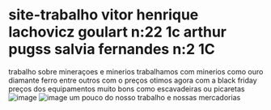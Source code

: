 # site-trabalho vitor henrique lachovicz goulart n:22 1c arthur pugss salvia fernandes n:2 1C
trabalho sobre mineraçoes e minerios 
trabalhamos com minerios como ouro diamante ferro entre outros 
com o preços otimos agora com a black friday
preços dos equipamentos muito bons como escavadeiras ou picaretas
![image](https://github.com/vvgou/site-trabalho/assets/150357224/b00531f7-24fa-4c85-81d8-5fcab40d77cc)
![image](https://github.com/vvgou/site-trabalho/assets/150357224/f646770e-bbf5-48c7-a8c2-309652d4ac9b)
um pouco do nosso trabalho e nossas mercadorias
